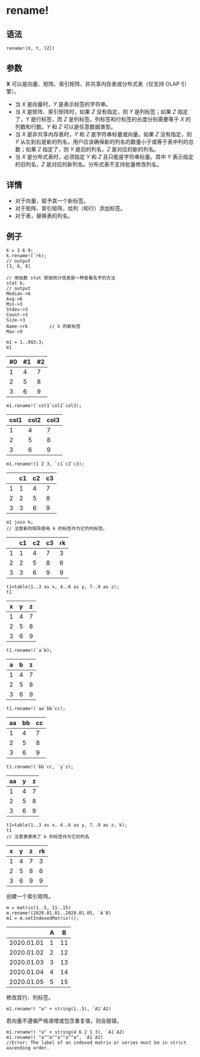 # rename!

## 语法

`rename!(X, Y, [Z])`

## 参数

**X** 可以是向量、矩阵、索引矩阵、非共享内存表或分布式表（仅支持
OLAP 引擎）。

* 当 *X* 是向量时，*Y* 是表示标签的字符串。
* 当 *X* 是矩阵、索引矩阵时，如果 *Z* 没有指定，则 *Y* 是列标签；如果
  *Z* 指定了，*Y* 是行标签，而 *Z* 是列标签。列标签和行标签的长度分别需要等于 *X*
  的列数和行数。*Y* 和 *Z* 可以是任意数据类型。
* 当 *X* 是非共享内存表时，*Y* 和 *Z* 是字符串标量或向量。如果
  *Z* 没有指定，则 *Y* 从左到右是新的列名，用户应该确保新的列名的数量小于或等于表中列的总数；如果 *Z*
  指定了，则 *Y* 是旧的列名，*Z* 是对应的新的列名。
* 当 *X* 是分布式表时，必须指定 *Y* 和 *Z* 且只能是字符串标量。其中
  *Y* 表示指定的旧列名，*Z* 是对应的新列名。分布式表不支持批量修改列名。

## 详情

* 对于向量，赋予其一个新标签。
* 对于矩阵、索引矩阵，给列（和行）添加标签。
* 对于表，替换表的列名。

## 例子

```
k = 3 6 9;
k.rename!(`rk);
// output
[3, 6, 9]

// 用函数 stat 获取统计信息是一种查看名字的方法
stat k;
// output
Median->6
Avg->6
Min->3
Stdev->3
Count->3
Size->3
Name->rk        // k 的新标签
Max->9
```

```
m1 = 1..9$3:3;
m1
```

| #0 | #1 | #2 |
| --- | --- | --- |
| 1 | 4 | 7 |
| 2 | 5 | 8 |
| 3 | 6 | 9 |

```
m1.rename!(`col1`col2`col3);
```

| col1 | col2 | col3 |
| --- | --- | --- |
| 1 | 4 | 7 |
| 2 | 5 | 8 |
| 3 | 6 | 9 |

```
m1.rename!(1 2 3, `c1`c2`c3);
```

|  | c1 | c2 | c3 |
| --- | --- | --- | --- |
| 1 | 1 | 4 | 7 |
| 2 | 2 | 5 | 8 |
| 3 | 3 | 6 | 9 |

```
m1 join k;
// 注意新的矩阵使用 k 的标签作为它的列标签。
```

|  | c1 | c2 | c3 | rk |
| --- | --- | --- | --- | --- |
| 1 | 1 | 4 | 7 | 3 |
| 2 | 2 | 5 | 8 | 6 |
| 3 | 3 | 6 | 9 | 9 |

```
t1=table(1..3 as x, 4..6 as y, 7..9 as z);
t1
```

| x | y | z |
| --- | --- | --- |
| 1 | 4 | 7 |
| 2 | 5 | 8 |
| 3 | 6 | 9 |

```
t1.rename!(`a`b);
```

| a | b | z |
| --- | --- | --- |
| 1 | 4 | 7 |
| 2 | 5 | 8 |
| 3 | 6 | 9 |

```
t1.rename!(`aa`bb`cc);
```

| aa | bb | cc |
| --- | --- | --- |
| 1 | 4 | 7 |
| 2 | 5 | 8 |
| 3 | 6 | 9 |

```
t1.rename!(`bb`cc, `y`z);
```

| aa | y | z |
| --- | --- | --- |
| 1 | 4 | 7 |
| 2 | 5 | 8 |
| 3 | 6 | 9 |

```
t1=table(1..3 as x, 4..6 as y, 7..9 as z, k);
t1
// 注意表使用了 k 的标签作为它的列名
```

| x | y | z | rk |
| --- | --- | --- | --- |
| 1 | 4 | 7 | 3 |
| 2 | 5 | 8 | 6 |
| 3 | 6 | 9 | 9 |

创建一个索引矩阵。

```
m = matrix(1..5, 11..15)
m.rename!(2020.01.01..2020.01.05, `A`B)
m1 = m.setIndexedMatrix!();
```

|  | A | B |
| --- | --- | --- |
| 2020.01.01 | 1 | 11 |
| 2020.01.02 | 2 | 12 |
| 2020.01.03 | 3 | 13 |
| 2020.01.04 | 4 | 14 |
| 2020.01.05 | 5 | 15 |

修改其行、列标签。

```
m1.rename!( "a" + string(1..5), `A1`A2)
```

若向量不遵循严格递增或包含重复值，则会报错。

```
m1.rename!( "a" + string(4 6 2 1 3), `A1`A2)
m1.rename!( "a""a""a""a""a", `A1`A2)
//Error: The label of an indexed matrix or series must be in strict ascending order.
```

